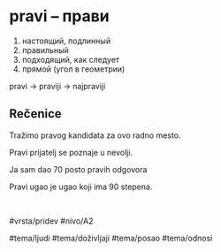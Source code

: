 # pravi – прави

1. настоящий, подлинный
2. правильный
3. подходящий, как следует
4. прямой (угол в геометрии)

pravi → praviji → najpraviji

## Rečenice

Tražimo pravog kandidata za ovo radno mesto.

Pravi prijatelj se poznaje u nevolji.

Ja sam dao 70 posto pravih odgovora

Pravi ugao je ugao koji ima 90 stepena.

<br>

#vrsta/pridev
#nivo/A2

#tema/ljudi
#tema/doživljaji
#tema/posao
#tema/odnosi
